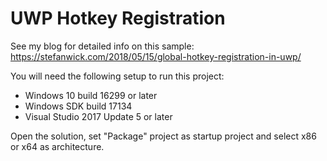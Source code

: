  # UWP Hotkey Registration

See my blog for detailed info on this sample: https://stefanwick.com/2018/05/15/global-hotkey-registration-in-uwp/

You will need the following setup to run this project:
- Windows 10 build 16299 or later
- Windows SDK build 17134
- Visual Studio 2017 Update 5 or later

Open the solution, set "Package" project as startup project and select x86 or x64 as architecture.
